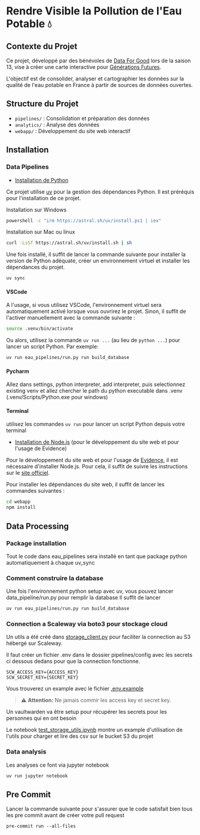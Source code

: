 # Rendre Visible la Pollution de l'Eau Potable 💧

## Contexte du Projet

Ce projet, développé par des bénévoles de [Data For Good](https://www.dataforgood.fr/) lors de la saison 13, vise à créer une carte interactive pour [Générations Futures](https://www.generations-futures.fr/).

L'objectif est de consolider, analyser et cartographier les données sur la qualité de l'eau potable en France à partir de sources de données ouvertes.

## Structure du Projet

- `pipelines/` : Consolidation et préparation des données
- `analytics/` : Analyse des données
- `webapp/` : Développement du site web interactif

## Installation
### Data Pipelines

- [Installation de Python](#installation-de-python)

Ce projet utilise [uv](https://docs.astral.sh/uv/) pour la gestion des dépendances Python. Il est préréquis pour l'installation de ce projet.

Installation sur Windows
```bash
powershell -c "irm https://astral.sh/uv/install.ps1 | iex"
```

Installation sur Mac ou linux
```bash
curl -LsSf https://astral.sh/uv/install.sh | sh
```

Une fois installé, il suffit de lancer la commande suivante pour installer la version de Python adéquate, créer un environnement virtuel et installer les dépendances du projet.

```bash
uv sync
```

#### VSCode
A l'usage, si vous utilisez VSCode, l'environnement virtuel sera automatiquement activé lorsque vous ouvrirez le projet. Sinon, il suffit de l'activer manuellement avec la commande suivante :

```bash
source .venv/bin/activate
```

Ou alors, utilisez la commande `uv run ...` (au lieu de `python ...`) pour lancer un script Python. Par exemple:

```bash
uv run eau_pipelines/run.py run build_database
```

#### Pycharm
Allez dans settings, python interpreter, add interpreter, puis selectionnez existing venv et allez chercher le path du python executable dans .venv (.venv/Scripts/Python.exe pour windows)

#### Terminal
utilisez les commandes `uv run` pour lancer un script Python depuis votre terminal

- [Installation de Node.js](#installation-de-nodejs) (pour le développement du site web et pour l'usage de Evidence)

Pour le développement du site web et pour l'usage de [Evidence](https://evidence.dev/), il est nécessaire d'installer Node.js. Pour cela, il suffit de suivre les instructions sur le [site officiel](https://nodejs.org/).

Pour installer les dépendances du site web, il suffit de lancer les commandes suivantes :

```bash
cd webapp
npm install
```

## Data Processing

### Package installation
Tout le code dans eau_pipelines sera installé en tant que package python automatiquement à chaque uv_sync

### Comment construire la database
Une fois l'environnement python setup avec uv, vous pouvez lancer data_pipeline/run.py pour remplir la database
Il suffit de lancer
```bash
uv run eau_pipelines/run.py run build_database
```

### Connection a Scaleway via boto3 pour stockage cloud
Un utils a été créé dans [storage_client.py](pipelines%2Futils%2Fstorage_client.py) pour faciliter la connection au S3 hébergé sur Scaleway.

Il faut créer un fichier .env dans le dossier pipelines/config avec les secrets ci dessous dedans pour que la connection fonctionne.
```text
SCW_ACCESS_KEY={ACCESS_KEY}
SCW_SECRET_KEY={SECRET_KEY}
```
Vous trouverez un example avec le fichier [.env.example](eau_pipelines%2Fconfig%2F.env.example)
> ⚠ **Attention:** Ne jamais commir les access key et secret key.

Un vaultwarden va être setup pour récupérer les secrets pour les personnes qui en ont besoin

Le notebook [test_storage_utils.ipynb](pipelines%2Fnotebooks%2Ftest_storage_utils.ipynb) montre un example d'utilisation de l'utils pour charger et lire des csv sur le bucket S3 du projet

### Data analysis
Les analyses ce font via jupyter notebook
```bash
uv run jupyter notebook
```


## Pre Commit
Lancer la commande suivante pour s'assurer que le code satisfait bien tous les pre commit avant de créer votre pull request
```ba*sh
pre-commit run --all-files
```